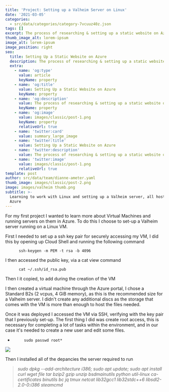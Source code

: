 ```yaml
---
title: 'Project: Setting up a Valheim Server on Linux'
date: '2021-03-05'
categories:
  - src/data/categories/category-7vcuuz40z.json
tags: []
excerpt: The process of researching & setting up a static website on Azure
thumb_image_alt: lorem-ipsum
image_alt: lorem-ipsum
image_position: right
seo:
  title: Setting Up a Static Website on Azure
  description: The process of researching & setting up a static website on Azure
  extra:
    - name: 'og:type'
      value: article
      keyName: property
    - name: 'og:title'
      value: Setting Up a Static Website on Azure
      keyName: property
    - name: 'og:description'
      value: The process of researching & setting up a static website on Azure
      keyName: property
    - name: 'og:image'
      value: images/classic/post-1.png
      keyName: property
      relativeUrl: true
    - name: 'twitter:card'
      value: summary_large_image
    - name: 'twitter:title'
      value: Setting Up a Static Website on Azure
    - name: 'twitter:description'
      value: The process of researching & setting up a static website on Azure
    - name: 'twitter:image'
      value: images/classic/post-1.png
      relativeUrl: true
template: post
author: src/data/team/dianne-ameter.yaml
thumb_image: images/classic/post-2.png
image: images/valheim thumb.png
subtitle: >-
  Learning to work with Linux and setting up a Valheim server, all hosted on
  Azure 
---
```

For my first project I wanted to learn more about Virtual Machines and running servers on them in Azure. To do this I choose to set-up a Valheim server running on a Linux VM.

First I needed to set up a ssh key pair for securely accessing my VM, I did this by opening up Cloud Shell and running the following command

          ssh-keygen -m PEM -t rsa -b 4096

I then accessed the public key, via a cat view command

          cat ~/.ssh/id_rsa.pub

Then I it copied, to add during the creation of the VM

I then created a virtual machine through the Azure portal, I chose a Standard B2s (2 vcpus, 4 GiB memory), as this is the recommended size for a Valheim server. I didn't create any additional discs as the storage that comes with the VM is more than enough to host the files needed.

Once it was deployed I accessed the VM via SSH, verifying with the key pair that I previously set-up. The first thing I did was create root access, this is necessary for completing a lot of tasks within the environment, and in our case it's needed to create a new user and edit some files.

*          sudo passwd root*

![](/images/Root%20access.png)

Then I installed all of the depancies the server required to run

> *sudo dpkg --add-architecture i386; sudo apt update; sudo apt install curl wget file tar bzip2 gzip unzip bsdmainutils python util-linux ca-certificates binutils bc jq tmux netcat lib32gcc1 lib32stdc++6 libsdl2-2.0-0:i386 steamcmd*
